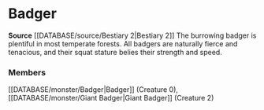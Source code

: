 ﻿---
creature_family: Badger
id: '126'
name: Badger
rarity: Common
source: '[[DATABASE/source/Bestiary 2|Bestiary 2]]'
type: Creature Family

---
# Badger

**Source** [[DATABASE/source/Bestiary 2|Bestiary 2]] 
The burrowing badger is plentiful in most temperate forests. All badgers are naturally fierce and tenacious, and their squat stature belies their strength and speed.

### Members

[[DATABASE/monster/Badger|Badger]] (Creature 0), [[DATABASE/monster/Giant Badger|Giant Badger]] (Creature 2)